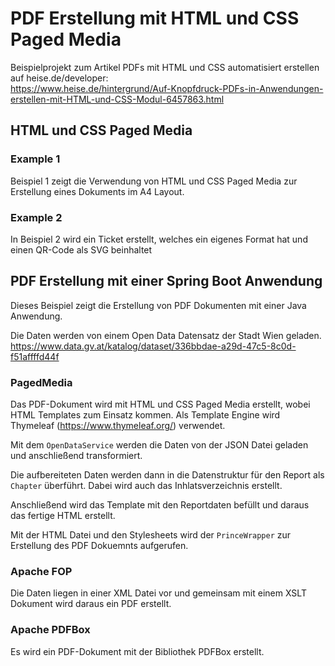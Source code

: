 # PDF Erstellung mit HTML und CSS Paged Media 

Beispielprojekt zum Artikel PDFs mit HTML und CSS automatisiert erstellen auf heise.de/developer:  
https://www.heise.de/hintergrund/Auf-Knopfdruck-PDFs-in-Anwendungen-erstellen-mit-HTML-und-CSS-Modul-6457863.html


## HTML und CSS Paged Media 

### Example 1 

Beispiel 1 zeigt die Verwendung von HTML und CSS Paged Media zur Erstellung eines Dokuments im A4 Layout. 

### Example 2

In Beispiel 2 wird ein Ticket erstellt, welches ein eigenes Format hat und einen QR-Code als SVG beinhaltet

## PDF Erstellung mit einer Spring Boot Anwendung

Dieses Beispiel zeigt die Erstellung von PDF Dokumenten mit einer Java Anwendung. 

Die Daten werden von einem Open Data Datensatz der Stadt Wien geladen.  
https://www.data.gv.at/katalog/dataset/336bbdae-a29d-47c5-8c0d-f51affffd44f

### PagedMedia 

Das PDF-Dokument wird mit HTML und CSS Paged Media erstellt, wobei HTML Templates zum Einsatz kommen. 
Als Template Engine wird Thymeleaf (https://www.thymeleaf.org/) verwendet.

Mit dem `OpenDataService` werden die Daten von der JSON Datei geladen und anschließend transformiert. 

Die aufbereiteten Daten werden dann in die Datenstruktur für den Report als `Chapter` überführt. Dabei wird auch das Inhlatsverzeichnis erstellt. 

Anschließend wird das Template mit den Reportdaten befüllt und daraus das fertige HTML erstellt. 

Mit der HTML Datei und den Stylesheets wird der `PrinceWrapper` zur Erstellung des PDF Dokuemnts aufgerufen. 

### Apache FOP 

Die Daten liegen in einer XML Datei vor und gemeinsam mit einem XSLT Dokument wird daraus ein PDF erstellt. 


### Apache PDFBox

Es wird ein PDF-Dokument mit der Bibliothek PDFBox erstellt. 





